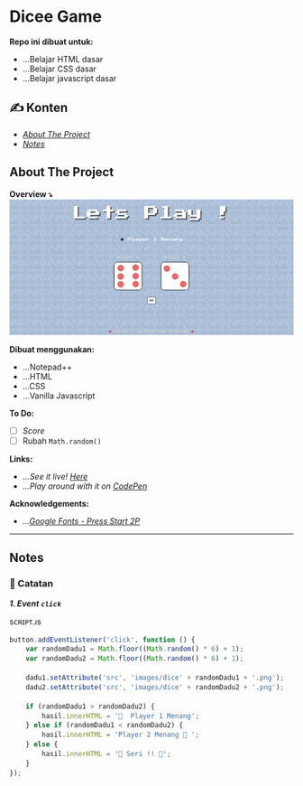 # Dicee Game
**Repo ini dibuat untuk:**
- ...Belajar HTML dasar
- ...Belajar CSS dasar
- ...Belajar javascript dasar
## :writing_hand: Konten
- _[About The Project](#about-the-project)_
- _[Notes](#notes)_

## About The Project


**Overview :arrow_heading_down:**
<img src="images/overview.png">

**Dibuat menggunakan:**
- ...Notepad++
- ...HTML
- ...CSS
- ...Vanilla Javascript

**To Do:**
- [ ] _Score_
- [ ] Rubah `Math.random()`

**Links:** 
- _...See it live! <a href="https://xvferdy.github.io/dicee-game/" target="_blank">Here</a>_
- _...Play around with it on <a href="https://codepen.io/xvferdy/pen/mgobPr" target="_blank">CodePen</a>_
    
**Acknowledgements:**
- _...[Google Fonts - Press Start 2P](https://fonts.google.com/)_

- - -

## Notes
### :closed_book: Catatan
**_1. Event `click`_** 

sᴄʀɪᴘᴛ.ᴊs
```javascript
button.addEventListener('click', function () {
    var randomDadu1 = Math.floor((Math.random() * 6) + 1);
    var randomDadu2 = Math.floor((Math.random() * 6) + 1);

    dadu1.setAttribute('src', 'images/dice' + randomDadu1 + '.png');
    dadu2.setAttribute('src', 'images/dice' + randomDadu2 + '.png');

    if (randomDadu1 > randomDadu2) {
        hasil.innerHTML = '🏴  Player 1 Menang';
    } else if (randomDadu1 < randomDadu2) {
        hasil.innerHTML = 'Player 2 Menang 🏴 ';
    } else {
        hasil.innerHTML = '🚩 Seri !! 🚩';
    }
});
```
